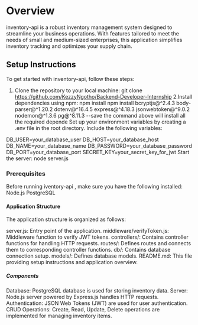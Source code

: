 # Overview
inventory-api is a robust inventory management system designed to streamline your business operations.
  With features tailored to meet the needs of small and medium-sized enterprises, this application simplifies inventory tracking and optimizes your supply chain.

## Setup Instructions
To get started with inventory-api, follow these steps:

1. Clone the repository to your local machine:
git clone https://github.com/KezzyNgotho/Backend-Developer-Internship
2.Install dependencies using npm:
  npm install
  npm install bcryptjs@^2.4.3 body-parser@^1.20.2 dotenv@^16.4.5 express@^4.18.3 jsonwebtoken@^9.0.2 nodemon@^1.3.6 pg@^8.11.3 --save
the command above will install all the required depende
Set up your environment variables by creating a .env file in the root directory. Include the following variables:

DB_USER=your_database_user
DB_HOST=your_database_host
DB_NAME=your_database_name
DB_PASSWORD=your_database_password
DB_PORT=your_database_port
SECRET_KEY=your_secret_key_for_jwt
Start the server:
node server.js

### Prerequisites
Before running iventory-api , make sure you have the following installed:
Node.js
PostgreSQL

#### Application Structure
The application structure is organized as follows:

server.js: Entry point of the application.
middleware/verifyToken.js: Middleware function to verify JWT tokens.
controllers/: Contains controller functions for handling HTTP requests.
routes/: Defines routes and connects them to corresponding controller functions.
db/: Contains database connection setup.
models/: Defines database models.
README.md: This file providing setup instructions and application overview.

##### Components
Database: PostgreSQL database is used for storing inventory data.
Server: Node.js server powered by Express.js handles HTTP requests.
Authentication: JSON Web Tokens (JWT) are used for user authentication.
CRUD Operations: Create, Read, Update, Delete operations are implemented for managing inventory items.
